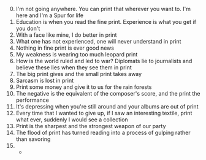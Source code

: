  0. I'm not going anywhere. You can print that wherever you want to. I'm here and I'm a Spur for life
 1. Education is when you read the fine print. Experience is what you get if you don't
 2. With a face like mine, I do better in print 
 3. What one has not experienced, one will never understand in print 
 4. Nothing in fine print is ever good news 
 5. My weakness is wearing too much leopard print 
 6. How is the world ruled and led to war? Diplomats lie to journalists and believe these lies when they see them in print 
 7. The big print gives and the small print takes away 
 8. Sarcasm is lost in print 
 9. Print some money and give it to us for the rain forests 
 10. The negative is the equivalent of the composer's score, and the print the performance 
 11. It's depressing when you're still around and your albums are out of print 
 12. Every time that I wanted to give up, if I saw an interesting textile, print what ever, suddenly I would see a collection 
 13. Print is the sharpest and the strongest weapon of our party 
 14. The flood of print has turned reading into a process of gulping rather than savoring 
 15. * 
